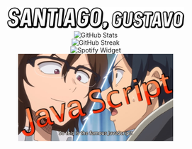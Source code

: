 <div align="center" width="400">
    <img
        alt="Santiago, Gustavo"
        src="./assets/logo-horizontal.png"
        width="400"
    />
    <br />
    <img
        alt="GitHub Stats"
        src="https://github-readme-stats.vercel.app/api?username=santiagogustavo&show_icons=true&hide_title=true&theme=radical"
        width="400"
    />
    <br />
    <img
        alt="GitHub Streak"
        src="https://github-readme-streak-stats.herokuapp.com?user=santiagogustavo&theme=radical&date_format=M%20j%5B%2C%20Y%5D"
        width="400"
    />
    <br />
    <img
        alt="Spotify Widget"
        src="https://spotify-recently-played-readme.vercel.app/api?user=12185213834"
        width="400"
    />
    <br />
    <img
        alt="JavaScripto"
        src="assets/javascript.jpg"
        width="350"
    />
</div>
